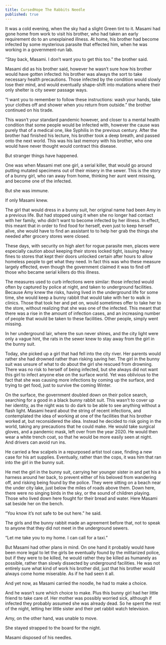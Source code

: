 ```yaml
---
title: CursedHope The Rabbits Needle
published: true
---
```

It was a cold evening, when the sky had a slight Green tint to it. Masami had gone home from work to visit his brother, who had taken an early requirement do to an unexplained illness. At home, his brother had become infected by some mysterious parasite that effected him, when he was working in a government-run lab.

“Stay back, Masami. I don’t want you to get this too.” the brother said.

Masami did as his brother said, however he wasn’t sure how his brother would have gotten infected: his brother was always the sort to take necessary health precautions. Those infected by the condition would slowly lose their mind, and would eventually shape-shift into mutations where their only shelter is city sewer passage ways.

“I want you to remember to follow these instructions: wash your hands, take your clothes off and shower when you return from outside.” the brother continued on his tirade.

This wasn’t your standard pandemic however, and closer to a mental health condition that some people would be infected with, however the cause was purely that of a medical one, like Syphilis in the previous century. After the brother had finished his lecture, his brother took a deep breath, and passed onto the next world. This was his last memory with his brother, who one would have never thought would contract this disease.

But stranger things have happened.

One was when Masami met one girl, a serial killer, that would go around putting mutated specimens out of their misery in the sewer. This is the story of a bunny girl, who ran away from home, thinking her aunt went missing, and become one of the infected.

But she was immune.

If only Masami knew.

The girl that would dress in a bunny suit, her original name had been Amy in a previous life. But had stopped using it when she no longer had contact with her family, who didn’t want to become infected by her illness. In effect, this meant that in order to find food for herself, even just to keep herself alive, she would have to find an assistant to to help her grab the things she needed after grocery stores were closed.

These days, with security on high alert for rogue parasite men, places were especially caution about keeping their stores locked tight, issuing heavy fines to stores that kept their doors unlocked certain after hours to allow homeless people to get what they need. In fact this was who these measure largely effected, even though the government claimed it was to find off those who became serial killers do this illness.

The measures used to curb infections were similar: those infected would often by captured by police at night, and taken to underground facilities. Because Amy knew the risks, having lived in the underground life for some time, she would keep a bunny rabbit that would take with her to walk in clinics. Those that took her and pet on, would sometimes offer to take her to the store, without realizing that she was one of the infected. This meant that there was a rise in the amount of infection cases, and an increasing number of people that would be taken to these facilities. Other people, simply went missing.

In her underground lair, where the sun never shines, and the city light were only a vague hint, the rats in the sewer knew to stay away from the girl in the bunny suit.

Today, she picked up a girl that had fell into the city river. Her parents would rather she had drowned rather than risking saving her. The girl in the bunny suit was unsure of what to do about the girl she rescued from drowning. There was no risk to herself of being infected, but she always did not want this girl to infect anyone else on the surface world. Yet was oblivious to the fact that she was causing more infections by coming up the surface, and trying to get food, just to survive the coming Winter.

On the surface, the government doubled down on their police search, searching for a good in a black bunny rabbit suit. This wasn’t to cover up her identity, as the night was to do dark to be able to see anything without a flash light. Masami heard about the string of recent infections, and contemplated the idea of working at one of the facilities that his brother worked at, but reconsidered the idea. Instead he decided to risk going in the world, taking any precautions that he could make. He would take surgical gloves, and a pandemic mask, left over from the year 2020. He would then wear a white trench coat, so that he would be more easily seen at night. And drivers can avoid run ins.

He carried a few scalpels in a repurposed artist tool case, finding a new case for his art supplies. Eventually, rather than the cops, it was him that ran into the girl in the bunny suit.

He met the girl in the bunny suit, carrying her younger sister in and pet his a harness around her back, to prevent either of his beloved from wandering off, and risking being found by the police. They were sitting on a beach near the under city lake, just below the miles of roads above them. Down here, there were no singing birds in the sky, or the sound of children playing. Those who lived down here fought for their bread and water. Here Masami sat beside her on the bench.

“You know it’s not safe to be out here.” he said.

The girls and the bunny rabbit made an agreement before that, not to speak to anyone that they did not meet in the underground sewers.

“Let me take you to my home. I can call for a taxi.”

But Masami had other plans in mind. On one hand it probably would have been more legal to let the girls be eventually found by the militarized police, but if they were to be killed, he would rather they be killed as humanely as possible, rather than slowly dissected by underground facilities. He was not entirely sure what kind of work his brother did, just that his brother would always come home miserable. As if he had seen it all.

And yet now, as Masami carried the noodle, he had to make a choice.

And he wasn’t sure which choice to make. Plus this bunny girl had her little friend to take care of. Her mother was possibly worried sick, although if infected they probably assumed she was already dead. So he spent the rest of the night, letting her little sister and their pet rabbit watch television.

Amy, on the other hand, was unable to move.

She stayed strapped to the board for the night.

Masami disposed of his needles.
